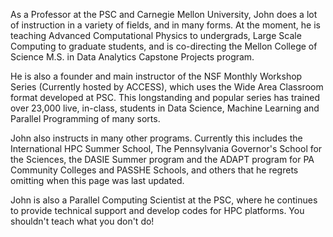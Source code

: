As a Professor at the PSC and Carnegie Mellon University, John does a
lot of instruction in a variety of fields, and in many forms. At the
moment, he is teaching Advanced Computational Physics to undergrads,
Large Scale Computing to graduate students, and is co-directing the
Mellon College of Science M.S. in Data Analytics Capstone Projects
program.

He is also a founder and main instructor of the NSF Monthly Workshop
Series (Currently hosted by ACCESS), which uses the Wide Area
Classroom format developed at PSC. This longstanding and popular
series has trained over 23,000 live, in-class, students in Data
Science, Machine Learning and Parallel Programming of many sorts.

John also instructs in many other programs. Currently this includes
the International HPC Summer School, The Pennsylvania Governor's
School for the Sciences, the DASIE Summer program and the ADAPT
program for PA Community Colleges and PASSHE Schools, and others that
he regrets omitting when this page was last updated.

John is also a Parallel Computing Scientist at the PSC, where he
continues to provide technical support and develop codes for HPC
platforms. You shouldn't teach what you don't do! 